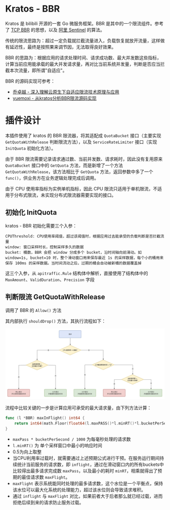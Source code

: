 # Kratos - BBR
Kratos 是 bilibili 开源的一套 Go 微服务框架。BBR 是其中的一个限流组件。参考了 [TCP BBR](https://en.wikipedia.org/wiki/TCP_congestion_control#TCP_BBR) 的思想，以及 [阿里 Sentinel](https://github.com/alibaba/Sentinel/wiki/系统自适应限流) 的算法。

传统的限流思路为：超过一定负载就拦截流量进入，负载恢复就放开流量，这样做有延迟性，最终是按照果来调节因，无法取得良好效果。

BBR 的思路为：根据应用的请求处理时间、请求成功数、最大并发数这些指标，计算当前应用能承载的最大并发请求量，再对比当前系统并发量，判断是否应当拦截本次流量，即所谓"自适应"。

BBR 的源码实现可参考：
- [乔卓越 - 深入理解云原生下自适应限流技术原理与应用](https://mp.weixin.qq.com/s?__biz=MzA4ODg0NDkzOA==&mid=2247493581&idx=1&sn=62feb928915eaeb9082b58737829cf19&chksm=90215828a756d13e36cf77fe980f90810236296e5289259e085ccda7a539979c0716b5c8a601&scene=126&sessionid=1634901423&key=92c891f823e779d59fb069c1f73467971e77ea57597e6305cd46077c5115f63362682acb7d71e10dce269b227d3823d11ef9e5ce4116448fda19babccca00938bb97159b2d212d3a739c461a317a413867734e4ff39439da6d669943638ebb44fb5d44b939ae294b9b2eb42fa68fe939e1e4b21d8d806bf0299ecfea6bfa0c80&ascene=0&uin=MTg4NzU0NzUzNw%3D%3D&devicetype=Windows+10+x64&version=63040026&lang=zh_CN&exportkey=AyWZkGTg8xpxVEKYWHzdFvE%3D&pass_ticket=aPS1JJrPDslKIxzL8eyKwCG9loYdUIDyJU6iO22glE0yHlC3foSNMEFaklAFVWTj&wx_header=0&fontgear=2#)
- [yuemoxi - 从kratos分析BBR限流源码实现](https://juejin.cn/post/7004848252109455368)



# 插件设计
本插件使用了 kratos 的 BBR 限流器，将其适配成 `QuotaBucket` 接口（主要实现 `GetQuotaWithRelease` 判断限流方法），以及 `ServiceRateLimiter` 接口（实现 `InitQuota` 初始化方法）。

由于 BBR 限流需要记录请求通过数、当前并发数、请求耗时，因此没有复用原来 `QuotaBucket` 接口中的 `GetQuota` 方法，而是新增了一个方法 `GetQuotaWithRelease`，该方法相比于 `GetQuota` 方法，返回参数中多了一个 `func()`，供业务方在业务逻辑处理完成后调用。

由于 CPU 使用率指标为实例单机指标，因此 CPU 限流只适用于单机限流，不适用于分布式限流，未实现分布式限流器需要实现的接口。


## 初始化 InitQuota
kratos - BBR 初始化需要三个入参：
```
CPUThreshold: CPU使用率阈值，超过该阈值时，根据应用过去能承受的负载判断是否拦截流量 
window: 窗口采样时长，控制采样多久的数据
bucket: 桶数，BBR 会把 window 分成多个 bucket，沿时间轴向前滑动。如 window=1s, bucket=10 时，整个滑动窗口用来保存最近 1s 的采样数据，每个小的桶用来保存 100ms 的采样数据。当时间流动之后，过期的桶会自动被新桶的数据覆盖掉
```
这三个入参，从 `apitraffic.Rule` 结构体中解析，直接使用了结构体中的 `MaxAmount`、`ValidDuration`、`Precision` 字段


## 判断限流 GetQuotaWithRelease
调用了 BBR 的 `Allow()` 方法

其内部执行 `shouldDrop()` 方法，其执行流程如下：

![img.jpg](img.jpg)

流程中比较关键的一步是计算应用可承受的最大请求量，由下列方法计算：
```go
func (l *BBR) maxInFlight() int64 {
	return int64(math.Floor(float64(l.maxPASS()*l.minRT()*l.bucketPerSecond)/1000.0) + 0.5)
}
```
- `maxPass * bucketPerSecond / 1000` 为每毫秒处理的请求数
- `l.minRT()` 为 单个采样窗口中最小的响应时间
- 0.5为向上取整
- 当CPU利用率过载时，就需要通过上述预期公式进行干预。在服务运行期间持续统计当前服务的请求数，即 `inflight`，通过在滑动窗口内的所有buckets中比较得出最多请求完成数 `maxPass`，以及最小的耗时 `minRT`，相乘就得出了预期的最佳请求数 `maxFlight`。
- `maxFlight` 表示系统能同时处理的最多请求数，这个水位是一个平衡点，保持该水位可以最大化系统的处理能力，超过该水位则会导致请求堆积。
- 通过 `inflight` 与 `maxFlight` 对比，如果前者大于后者那么就已经过载，进而拒绝后续到来的请求防止服务过载。


